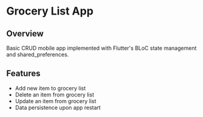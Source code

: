 # Grocery List App

## Overview
Basic CRUD mobile app implemented with Flutter's BLoC state management and shared_preferences.

## Features
- Add new item to grocery list
- Delete an item from grocery list
- Update an item from grocery list
- Data persistence upon app restart
